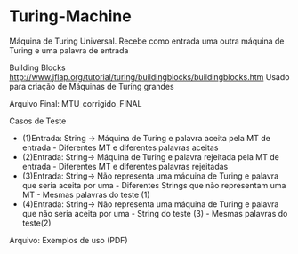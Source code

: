 # Turing-Machine
Máquina de Turing Universal. Recebe como entrada uma outra máquina de Turing e uma palavra de entrada

Building Blocks
http://www.jflap.org/tutorial/turing/buildingblocks/buildingblocks.htm
Usado para criação de Máquinas de Turing grandes

Arquivo Final: MTU_corrigido_FINAL

Casos de Teste

- (1)Entrada: String -> Máquina de Turing e palavra aceita pela MT de entrada
            - Diferentes MT e diferentes palavras aceitas
- (2)Entrada: String-> Máquina de Turing e palavra rejeitada pela MT de entrada
            - Diferentes MT e diferentes palavras rejeitadas
- (3)Entrada: String-> Não representa uma máquina de Turing e palavra que seria aceita por uma
            - Diferentes Strings que não representam uma MT 
            - Mesmas palavras do teste (1)
- (4)Entrada: String-> Não representa uma máquina de Turing e palavra que não seria aceita por uma
            - String do teste (3)
            - Mesmas palavras do teste(2)

Arquivo: Exemplos de uso (PDF)
